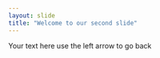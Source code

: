 ```yaml
---
layout: slide
title: "Welcome to our second slide"
---
```

Your text here
use the left arrow to go back
